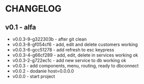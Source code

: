 # CHANGELOG
## v0.1 - alfa
- v0.0.3-9-g322303b - after git clean
- v0.0.3-8-gf054cf6 - add, edit and delete customers working
- v0.0.3-6-gcc51278 - add refresh to esc keypress
- v0.0.3-4-g66cf289 - add, edit, delete in services working ok
- v0.0.3-2-g722ec1c - add new service to db working ok
- v0.0.3 - add components, menu, routing, ready to dbconnect
- v0.0.2 - dodanie host=0.0.0.0
- v0.0.0 - start project
